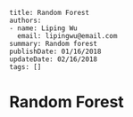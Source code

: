 ~~~~
title: Random Forest
authors:
- name: Liping Wu
  email: lipingwu@email.com
summary: Random forest
publishDate: 01/16/2018
updateDate: 02/16/2018
tags: []
~~~~

# Random Forest









